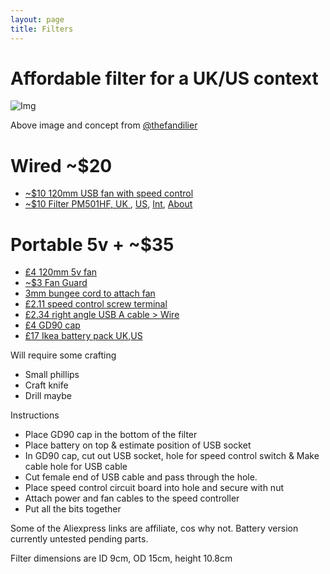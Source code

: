 ```yaml
---
layout: page
title: Filters
---
```

# Affordable filter for a UK/US context

![Img](https://raw.githubusercontent.com/rosmo-robot/rosmo-robot.github.io/c560f18de47292f9d2853b5763952330212167a6/assets/img/fans2.jpeg)

Above image and concept from [@thefandilier](https://twitter.com/TheFandelier/status/1742667052652036240)

# Wired ~$20
- [~$10 120mm USB fan with speed control](https://s.click.aliexpress.com/e/_DexuWxT)
- [~$10 Filter PM501HF, UK ](https://www.amazon.co.uk/gp/product/B095NYMKSW), [US](https://www.amazon.com/PUREBURG-Replacement-Compatible-TaoTronics-Purifiers/dp/B08LPFWZLM), [Int](https://s.click.aliexpress.com/e/_DdaHIa1), [About](http://www.pureburg.com/index.php/our-qualifications)

# Portable 5v + ~$35
- [£4 120mm 5v fan](https://www.aliexpress.us/item/3256805969209310.html)
- [~$3 Fan Guard](https://s.click.aliexpress.com/e/_DdcIc5J)
- [3mm bungee cord to attach fan](https://s.click.aliexpress.com/e/_DDbUsep)
- [£2.11 speed control screw terminal](https://www.aliexpress.us/item/3256806217989688.html)
- [£2.34 right angle USB A cable > Wire](https://s.click.aliexpress.com/e/_DkfCuGz)
- [£4 GD90 cap](https://s.click.aliexpress.com/e/_DkL8mK1)
- [£17 Ikea battery pack UK](https://www.ikea.com/gb/en/p/varmfront-power-bank-dark-blue-10555645/),[US](https://www.ikea.com/us/en/p/varmfront-portable-charger-dark-blue-00559615/)

Will require some crafting
- Small phillips
- Craft knife
- Drill maybe

Instructions
- Place GD90 cap in the bottom of the filter
- Place battery on top & estimate position of USB socket
- In GD90 cap, cut out USB socket, hole for speed control switch & Make cable hole for USB cable
- Cut female end of USB cable and pass through the hole.
- Place speed control circuit board into hole and secure with nut
- Attach power and fan cables to the speed controller
- Put all the bits together

Some of the Aliexpress links are affiliate, cos why not. Battery version currently untested pending parts.

  Filter dimensions are ID 9cm, OD 15cm, height 10.8cm 



